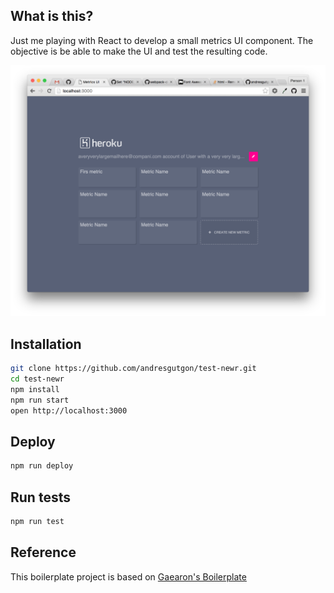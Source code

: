 ## What is this?
Just me playing with React to develop a small metrics UI component. The objective is be able to make the UI and test the resulting code.

![Screenshot](./screenshot.png)

## Installation

```bash
git clone https://github.com/andresgutgon/test-newr.git
cd test-newr
npm install
npm run start
open http://localhost:3000
```

## Deploy

```bash
npm run deploy
```

## Run tests

```bash
npm run test
```

## Reference
This boilerplate project is based on [Gaearon's Boilerplate](https://github.com/gaearon/react-transform-boilerplate)
